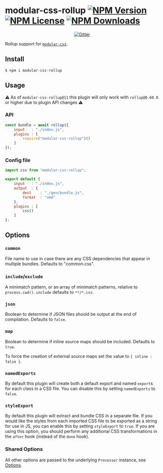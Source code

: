 # modular-css-rollup  [![NPM Version](https://img.shields.io/npm/v/modular-css-rollup.svg)](https://www.npmjs.com/package/modular-css-rollup) [![NPM License](https://img.shields.io/npm/l/modular-css-rollup.svg)](https://www.npmjs.com/package/modular-css-rollup) [![NPM Downloads](https://img.shields.io/npm/dm/modular-css-rollup.svg)](https://www.npmjs.com/package/modular-css-rollup)

<p align="center">
    <a href="https://gitter.im/modular-css/modular-css"><img src="https://img.shields.io/gitter/room/modular-css/modular-css.svg" alt="Gitter" /></a>
</p>

Rollup support for [`modular-css`](https://github.com/tivac/modular-css).

## Install

`$ npm i modular-css-rollup`

## Usage

⚠️ As of `modular-css-rollup@11` this plugin will only work with `rollup@0.60.0` or higher due to plugin API changes ⚠️

### API

```js
const bundle = await rollup({
    input   : "./index.js",
    plugins : [
        require("modular-css-rollup")()
    ]
});
```

### Config file

```js
import css from "modular-css-rollup";

export default {
    input   : "./index.js",
    output  : {
        dest    : "./gen/bundle.js",
        format  : "umd"
    },
    plugins : [
        css()
    ]
};
```

## Options

### `common`

File name to use in case there are any CSS dependencies that appear in multiple bundles. Defaults to "common.css".

### `include`/`exclude`

A minimatch pattern, or an array of minimatch patterns, relative to `process.cwd()`. `include` defaults to `**/*.css`.

### `json`

Boolean to determine if JSON files should be output at the end of compilation. Defaults to `false`.

### `map`

Boolean to determine if inline source maps should be included. Defaults to `true`.

To force the creation of external source maps set the value to `{ inline : false }`.

### `namedExports`

By default this plugin will create both a default export and named `export`s for each class in a CSS file. You can disable this by setting `namedExports` to `false`.

### `styleExport`

By default this plugin will extract and bundle CSS in a separate file. If you would like the styles from each imported CSS file to be exported as a string for use in JS, you can enable this by setting `styleExport` to `true`. If you are using this option, you should perform any additional CSS transformations in the `after` hook (instead of the `done` hook).

### Shared Options

All other options are passed to the underlying `Processor` instance, see [Options](https://github.com/tivac/modular-css/blob/master/docs/api.md#options).
